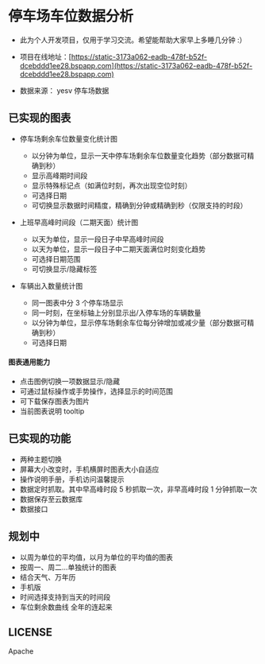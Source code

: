 # 停车场车位数据分析

- 此为个人开发项目，仅用于学习交流。希望能帮助大家早上多睡几分钟 :）

- 项目在线地址：[https://static-3173a062-eadb-478f-b52f-dcebddd1ee28.bspapp.com](https://static-3173a062-eadb-478f-b52f-dcebddd1ee28.bspapp.com)

- 数据来源： yesv 停车场数据

## 已实现的图表

- 停车场剩余车位数量变化统计图

  - 以分钟为单位，显示一天中停车场剩余车位数量变化趋势（部分数据可精确到秒）
  - 显示高峰期时间段
  - 显示特殊标记点（如满位时刻，再次出现空位时刻）
  - 可选择日期
  - 可切换显示数据时间精度，精确到分钟或精确到秒（仅限支持的时段）

* 上班早高峰时间段（二期天面）统计图

  - 以天为单位，显示一段日子中早高峰时间段
  - 以天为单位，显示一段日子中二期天面满位时刻变化趋势
  - 可选择日期范围
  - 可切换显示/隐藏标签

* 车辆出入数量统计图

  - 同一图表中分 3 个停车场显示
  - 同一时刻，在坐标轴上分别显示出/入停车场的车辆数量
  - 以分钟为单位，显示停车场剩余车位每分钟增加或减少量（部分数据可精确到秒）
  - 可选择日期

#### 图表通用能力

- 点击图例切换一项数据显示/隐藏
- 可通过鼠标操作或手势操作，选择显示的时间范围
- 可下载保存图表为图片
- 当前图表说明 tooltip

## 已实现的功能

- 两种主题切换
- 屏幕大小改变时，手机横屏时图表大小自适应
- 操作说明手册，手机访问温馨提示
- 数据定时抓取。其中早高峰时段 5 秒抓取一次，非早高峰时段 1 分钟抓取一次
- 数据保存至云数据库
- 数据接口

## 规划中

- 以周为单位的平均值，以月为单位的平均值的图表
- 按周一、周二...单独统计的图表
- 结合天气、万年历
- 手机版
- 时间选择支持到当天的时间段
- 车位剩余数曲线 全年的连起来

## LICENSE

Apache
